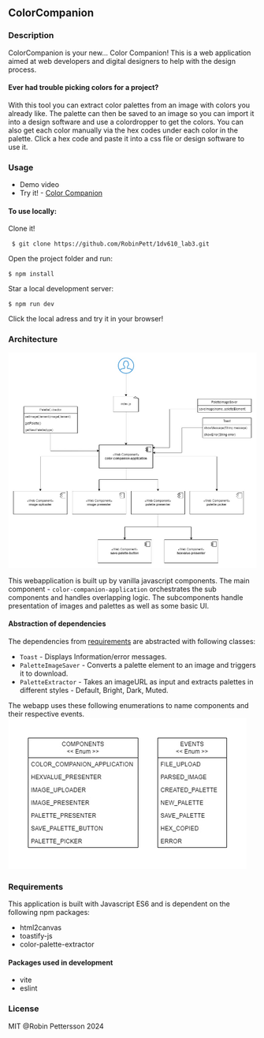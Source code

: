 ## ColorCompanion

### Description
ColorCompanion is your new... Color Companion!
This is a web application aimed at web developers and digital designers to help with the design process.

#### Ever had trouble picking colors for a project?
With this tool you can extract color palettes from an image with colors you already like.
The palette can then be saved to an image so you can import it into a design software and use a colordropper to get the colors.
You can also get each color manually via the hex codes under each color in the palette. Click a hex code and paste it into a css file or design software to use it.

### Usage
- Demo video
- Try it! - [Color Companion](https://colorcompanion.netlify.app/)

#### To use locally:
Clone it!

```
 $ git clone https://github.com/RobinPett/1dv610_lab3.git
 ```

 Open the project folder and run:
 ```
 $ npm install
 ```
 Star a local development server:
 ```
 $ npm run dev
 ```
 Click the local adress and try it in your browser!


### Architecture
![architecture](.readme/architecture.jpg)

This webapplication is built up by vanilla javascript components.
The main component - `color-companion-application` orchestrates the sub components and handles overlapping logic. The subcomponents handle presentation of images and palettes as well as some basic UI. 

#### Abstraction of dependencies
The dependencies from [requirements](#requirements) are abstracted with following classes:

- `Toast` - Displays Information/error messages.
- `PaletteImageSaver` - Converts a palette element to an image and triggers it to download.
- `PaletteExtractor` - Takes an imageURL as input and extracts palettes in different styles - Default, Bright, Dark, Muted.

The webapp uses these following enumerations to name components and their respective events.
![enumeration](.readme/enumeration.jpg)




### Requirements
This application is built with Javascript ES6 and is dependent on the following npm packages:
- html2canvas
- toastify-js
- color-palette-extractor

#### Packages used in development
- vite
- eslint

### License
MIT @Robin Pettersson 2024